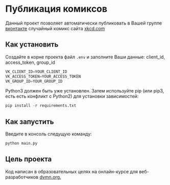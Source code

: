 # Публикация комиксов

Данный проект позволяет автоматически публиковать в Вашей группе         [вконтакте](https://vk.com/feed) случайный комикс сайта [xkcd.com](https://xkcd.com/)

## Как установить

Создайте в корне проекта файл `.env` и заполните Ваши данные: client_id, access_token, group_id

```python
VK_CLIENT_ID=YOUR_CLIENT_ID
VK_ACCESS_TOKEN=YOUR_ACCESS_TOKEN
VK_GROUP_ID=YOUR_GROUP_ID
```
Python3 должен быть уже установлен. Затем используйте pip (или pip3, есть есть конфликт с Python2) для установки зависимостей:

```python
pip install -r requirements.txt
```
## Как запустить 

Введите в консоль следущую команду:

```python
python main.py
```

## Цель проекта

Код написан в образовательных целях на онлайн-курсе для веб-разработчиков [dvmn.org.](https://dvmn.org/modules/)
